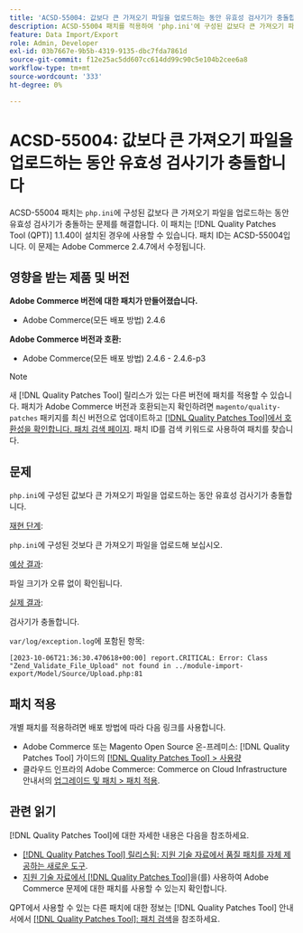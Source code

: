 ```yaml
---
title: 'ACSD-55004: 값보다 큰 가져오기 파일을 업로드하는 동안 유효성 검사기가 충돌합니다.'
description: ACSD-55004 패치를 적용하여 'php.ini'에 구성된 값보다 큰 가져오기 파일을 업로드하는 동안 유효성 검사기가 충돌하는 Adobe Commerce 문제를 해결합니다.
feature: Data Import/Export
role: Admin, Developer
exl-id: 03b7667e-9b5b-4319-9135-dbc7fda7861d
source-git-commit: f12e25ac5dd607cc614dd99c90c5e104b2cee6a8
workflow-type: tm+mt
source-wordcount: '333'
ht-degree: 0%

---
```


# ACSD-55004: 값보다 큰 가져오기 파일을 업로드하는 동안 유효성 검사기가 충돌합니다

ACSD-55004 패치는 `php.ini`에 구성된 값보다 큰 가져오기 파일을 업로드하는 동안 유효성 검사기가 충돌하는 문제를 해결합니다. 이 패치는 [!DNL Quality Patches Tool (QPT)] 1.1.40이 설치된 경우에 사용할 수 있습니다. 패치 ID는 ACSD-55004입니다. 이 문제는 Adobe Commerce 2.4.7에서 수정됩니다.

## 영향을 받는 제품 및 버전

**Adobe Commerce 버전에 대한 패치가 만들어졌습니다.**

* Adobe Commerce(모든 배포 방법) 2.4.6

**Adobe Commerce 버전과 호환:**

* Adobe Commerce(모든 배포 방법) 2.4.6 - 2.4.6-p3

>[!NOTE]
>
>새 [!DNL Quality Patches Tool] 릴리스가 있는 다른 버전에 패치를 적용할 수 있습니다. 패치가 Adobe Commerce 버전과 호환되는지 확인하려면 `magento/quality-patches` 패키지를 최신 버전으로 업데이트하고 [[!DNL Quality Patches Tool]에서 호환성을 확인합니다. 패치 검색 페이지](https://experienceleague.adobe.com/tools/commerce-quality-patches/index.html?lang=ko). 패치 ID를 검색 키워드로 사용하여 패치를 찾습니다.

## 문제

`php.ini`에 구성된 값보다 큰 가져오기 파일을 업로드하는 동안 유효성 검사기가 충돌합니다.

<u>재현 단계</u>:

`php.ini`에 구성된 것보다 큰 가져오기 파일을 업로드해 보십시오.

<u>예상 결과</u>:

파일 크기가 오류 없이 확인됩니다.

<u>실제 결과</u>:

검사기가 충돌합니다.

`var/log/exception.log`에 포함된 항목:

```
[2023-10-06T21:36:30.470618+00:00] report.CRITICAL: Error: Class "Zend_Validate_File_Upload" not found in ../module-import-export/Model/Source/Upload.php:81
```

## 패치 적용

개별 패치를 적용하려면 배포 방법에 따라 다음 링크를 사용합니다.

* Adobe Commerce 또는 Magento Open Source 온-프레미스: [!DNL Quality Patches Tool] 가이드의 [[!DNL Quality Patches Tool] > 사용량](https://experienceleague.adobe.com/docs/commerce-operations/tools/quality-patches-tool/usage.html?lang=ko)
* 클라우드 인프라의 Adobe Commerce: Commerce on Cloud Infrastructure 안내서의 [업그레이드 및 패치 > 패치 적용](https://experienceleague.adobe.com/docs/commerce-cloud-service/user-guide/develop/upgrade/apply-patches.html?lang=ko).

## 관련 읽기

[!DNL Quality Patches Tool]에 대한 자세한 내용은 다음을 참조하세요.

* [[!DNL Quality Patches Tool] 릴리스됨: 지원 기술 자료에서 품질 패치를 자체 제공하는 새로운 도구](/help/announcements/adobe-commerce-announcements/magento-quality-patches-released-new-tool-to-self-serve-quality-patches.md).
* [지원 기술 자료에서  [!DNL Quality Patches Tool]](/help/support-tools/patches-available-in-qpt-tool/check-patch-for-magento-issue-with-magento-quality-patches.md)을(를) 사용하여 Adobe Commerce 문제에 대한 패치를 사용할 수 있는지 확인합니다.

QPT에서 사용할 수 있는 다른 패치에 대한 정보는 [!DNL Quality Patches Tool] 안내서에서 [[!DNL Quality Patches Tool]: 패치 검색](https://experienceleague.adobe.com/tools/commerce-quality-patches/index.html?lang=ko)을 참조하세요.
